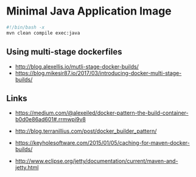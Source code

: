 # Minimal Java Application Image


``` sh
#!/bin/bash -x
mvn clean compile exec:java
```

## Using multi-stage dockerfiles

* <http://blog.alexellis.io/mutli-stage-docker-builds/>
* <https://blog.mikesir87.io/2017/03/introducing-docker-multi-stage-builds/>


## Links

* <https://medium.com/@alexeiled/docker-pattern-the-build-container-b0d0e86ad601#.rrmwpi9v8>
* <http://blog.terranillius.com/post/docker_builder_pattern/>
* <https://keyholesoftware.com/2015/01/05/caching-for-maven-docker-builds/>

* <http://www.eclipse.org/jetty/documentation/current/maven-and-jetty.html>

